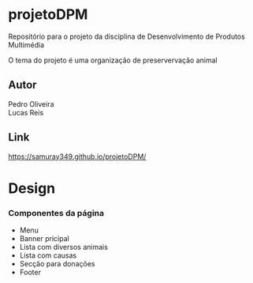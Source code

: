 # projetoDPM
Repositório para o projeto da disciplina de Desenvolvimento de Produtos Multimédia

O tema do projeto é uma organização de preservervação animal
## Autor
Pedro Oliveira  
Lucas Reis

## Link
https://samuray349.github.io/projetoDPM/

# Design

### Componentes da página
* Menu
* Banner pricipal
* Lista com diversos animais
* Lista com causas
* Secção para donações
* Footer